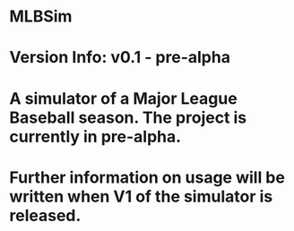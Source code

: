 # MLBSim
# Version Info: v0.1 - pre-alpha
# A simulator of a Major League Baseball season. The project is currently in pre-alpha.
# Further information on usage will be written when V1 of the simulator is released.